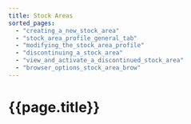 ```yaml
---
title: Stock Areas
sorted_pages:
  - "creating_a_new_stock_area"
  - "stock_area_profile_general_tab"
  - "modifying_the_stock_area_profile"
  - "discontinuing_a_stock_area"
  - "view_and_activate_a_discontinued_stock_area"
  - "browser_options_stock_area_brow"
---
```

# {{page.title}}
